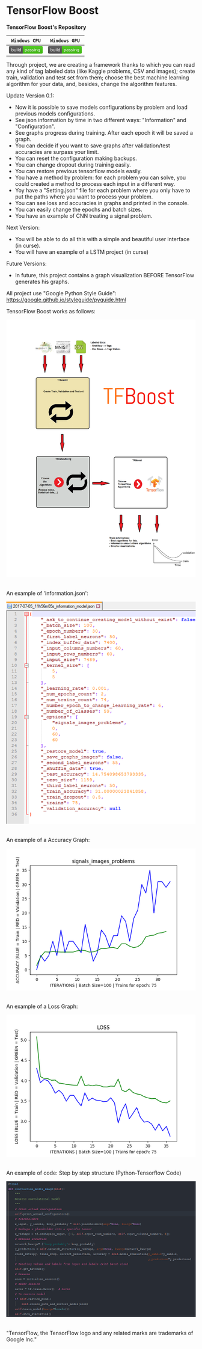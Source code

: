 # TensorFlow Boost
**TensorFlow Boost's Repository**

| **`Windows CPU`** | **`Windows GPU`** |
|-------------------|-------------------|
|<img src="https://github.com/Gabvaztor/TFBoost/blob/master/Documentation/Images/Build_Passing.png" height="20" width="90"> | <img src="https://github.com/Gabvaztor/TFBoost/blob/master/Documentation/Images/Build_Passing.png" height="20" width="90">

Through project, we are creating a framework thanks to which you can read any kind of tag labeled data (like Kaggle problems, CSV and images); create train, validation and test set from them; choose the best machine learning algorithm for your data, and, besides, change the algorithm features.

Update Version 0.1:

  - Now it is possible to save models configurations by problem and load previous models configurations.
  - See json information by time in two different ways: "Information" and "Configuration".
  - See graphs progress during training. After each epoch it will be saved a graph. 
  - You can decide if you want to save graphs after validation/test accuracies are surpass your limit.
  - You can reset the configuration making backups.  
  - You can change dropout during training easily.
  - You can restore previous tensorflow models easily.
  - You have a method by problem: for each problem you can solve, you could created a method to process each input in a different way.
  - Yoy have a "Setting.json" file for each problem where you only have to put the paths where you want to process your problem.
  - You can see loss and accuracies in graphs and printed in the console.
  - You can easily change the epochs and batch sizes.
  - You have an example of CNN treating a signal problem.
  
Next Version:

  - You will be able to do all this with a simple and beautiful user interface (in curse).
  - You will have an example of a LSTM project (in curse) 
  
Future Versions:

  - In future, this project contains a graph visualization BEFORE TensorFlow generates his graphs.


All project use "Google Python Style Guide":
https://google.github.io/styleguide/pyguide.html

TensorFlow Boost works as follows: 

<div align="center">
<img src="https://github.com/Gabvaztor/TFBoost/blob/master/Documentation/Images/CSV_Diagram.png"><br><br>
</div>

An example of 'information.json':

<div align="center">
<img src="https://github.com/Gabvaztor/TFBoost/blob/master/Documentation/Images/Information_Example.png"><br><br>
</div>

An example of a Accuracy Graph:

<div align="center">
<img src="https://github.com/Gabvaztor/TFBoost/blob/master/Documentation/Images/Graph_Accuracy.png"><br><br>
</div>

An example of a Loss Graph:

<div align="center">
<img src="https://github.com/Gabvaztor/TFBoost/blob/master/Documentation/Images/Graph_Loss.png"><br><br>
</div>

An example of code: Step by step structure (Python-Tensorflow Code)

<div align="center">
<img src="https://github.com/Gabvaztor/TFBoost/blob/master/Documentation/Images/Example_Code.png"><br><br>
</div>

"TensorFlow, the TensorFlow logo and any related marks are trademarks of Google Inc."
